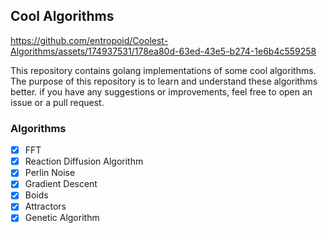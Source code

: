 ## Cool Algorithms
  

https://github.com/entropoid/Coolest-Algorithms/assets/174937531/178ea80d-63ed-43e5-b274-1e6b4c559258


This repository contains golang implementations of some cool algorithms. The purpose of this repository is to learn and understand these algorithms better. if you have any suggestions or improvements, feel free to open an issue or a pull request.

### Algorithms

- [x] FFT
- [x] Reaction Diffusion Algorithm
- [x] Perlin Noise
- [x] Gradient Descent
- [x] Boids
- [x] Attractors
- [x] Genetic Algorithm
